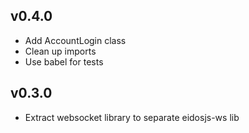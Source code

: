 ## v0.4.0
- Add AccountLogin class
- Clean up imports
- Use babel for tests
## v0.3.0
- Extract websocket library to separate eidosjs-ws lib
